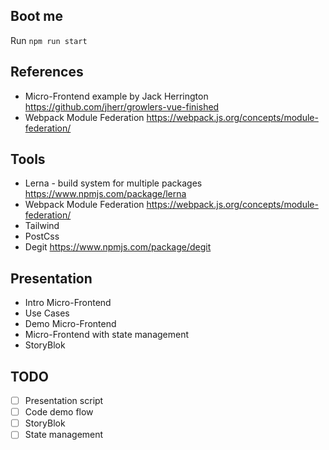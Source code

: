 ## Boot me
Run `npm run start`

## References
- Micro-Frontend example by Jack Herrington https://github.com/jherr/growlers-vue-finished
- Webpack Module Federation https://webpack.js.org/concepts/module-federation/

## Tools
- Lerna - build system for multiple packages https://www.npmjs.com/package/lerna
- Webpack Module Federation https://webpack.js.org/concepts/module-federation/
- Tailwind
- PostCss
- Degit https://www.npmjs.com/package/degit

## Presentation
- Intro Micro-Frontend
- Use Cases 
- Demo Micro-Frontend
- Micro-Frontend with state management
- StoryBlok

## TODO
- [ ] Presentation script
- [ ] Code demo flow
- [ ] StoryBlok
- [ ] State management
